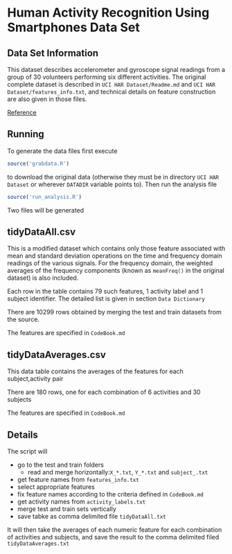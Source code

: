 # Human Activity Recognition Using Smartphones Data Set 

## Data Set Information

This dataset describes accelerometer and gyroscope signal readings from a group of 30 volunteers performing six different activities. The original complete dataset is described in `UCI HAR Dataset/Readme.md` and `UCI HAR Dataset/features_info.txt`, and technical details on feature construction are also given in those files.

[Reference](http://archive.ics.uci.edu/ml/datasets/Human+Activity+Recognition+Using+Smartphones)

## Running

To generate the data files first execute

```R
source('grabdata.R')  
```

to download the original data (otherwise they must be in directory `UCI HAR Dataset` or wherever `DATADIR` variable points to). Then  run the analysis file

```R
source('run_analysis.R')
```

Two files will be generated

## tidyDataAll.csv

This is a modified dataset which contains only those feature associated with mean and standard deviation operations on the time and frequency domain readings of the various signals. For the frequency domain, the weighted averages of the frequency components (known as `meanFreq()` in the original dataset) is also included. 

Each row in the table contains 79 such features, 1 activity label and 1 subject identifier. The detailed list is given in section `Data Dictionary`

There are 10299 rows obtained by merging the test and train datasets from the source.

The features are specified in `CodeBook.md`

## tidyDataAverages.csv

This data table contains the averages of the features for each subject,activity pair

There are 180 rows, one for each combination of 6 activities and 30 subjects

The features are specified in `CodeBook.md`

## Details

The script will
* go to the test and train folders
  - read and merge horizontally:`X_*.txt`, `Y_*.txt` and `subject_.txt`
* get feature names from `features_info.txt`
* select appropriate features
* fix feature names according to the criteria defined in `CodeBook.md`
* get activity names from `activity_labels.txt`
* merge test and train sets vertically
* save tabke as comma delimited file `tidyDataAll.txt`

It will then take the averages of each numeric feature for each combination of activities and subjects, and save the result to the comma delimited filed `tidyDataAverages.txt`

